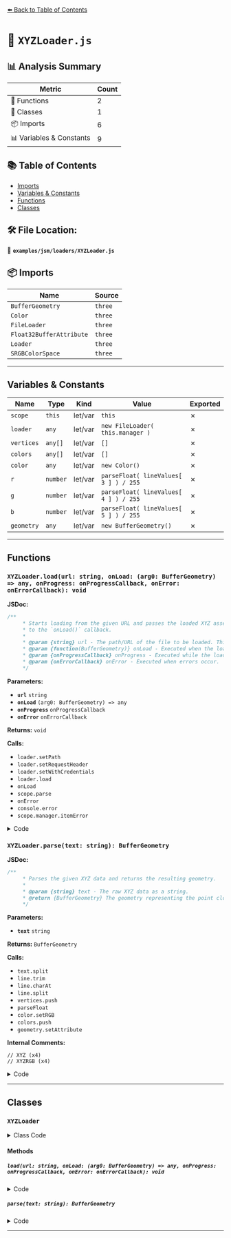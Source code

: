 [⬅️ Back to Table of Contents](../../../index.md)

# 📄 `XYZLoader.js`

## 📊 Analysis Summary

| Metric | Count |
|--------|-------|
| 🔧 Functions | 2 |
| 🧱 Classes | 1 |
| 📦 Imports | 6 |
| 📊 Variables & Constants | 9 |

## 📚 Table of Contents

- [Imports](#imports)
- [Variables & Constants](#variables-constants)
- [Functions](#functions)
- [Classes](#classes)

## 🛠️ File Location:
📂 **`examples/jsm/loaders/XYZLoader.js`**

## 📦 Imports

| Name | Source |
|------|--------|
| `BufferGeometry` | `three` |
| `Color` | `three` |
| `FileLoader` | `three` |
| `Float32BufferAttribute` | `three` |
| `Loader` | `three` |
| `SRGBColorSpace` | `three` |


---

## Variables & Constants

| Name | Type | Kind | Value | Exported |
|------|------|------|-------|----------|
| `scope` | `this` | let/var | `this` | ✗ |
| `loader` | `any` | let/var | `new FileLoader( this.manager )` | ✗ |
| `vertices` | `any[]` | let/var | `[]` | ✗ |
| `colors` | `any[]` | let/var | `[]` | ✗ |
| `color` | `any` | let/var | `new Color()` | ✗ |
| `r` | `number` | let/var | `parseFloat( lineValues[ 3 ] ) / 255` | ✗ |
| `g` | `number` | let/var | `parseFloat( lineValues[ 4 ] ) / 255` | ✗ |
| `b` | `number` | let/var | `parseFloat( lineValues[ 5 ] ) / 255` | ✗ |
| `geometry` | `any` | let/var | `new BufferGeometry()` | ✗ |


---

## Functions

### `XYZLoader.load(url: string, onLoad: (arg0: BufferGeometry) => any, onProgress: onProgressCallback, onError: onErrorCallback): void`

**JSDoc:**
```typescript
/**
	 * Starts loading from the given URL and passes the loaded XYZ asset
	 * to the `onLoad()` callback.
	 *
	 * @param {string} url - The path/URL of the file to be loaded. This can also be a data URI.
	 * @param {function(BufferGeometry)} onLoad - Executed when the loading process has been finished.
	 * @param {onProgressCallback} onProgress - Executed while the loading is in progress.
	 * @param {onErrorCallback} onError - Executed when errors occur.
	 */
```

**Parameters:**

- **`url`** `string`
- **`onLoad`** `(arg0: BufferGeometry) => any`
- **`onProgress`** `onProgressCallback`
- **`onError`** `onErrorCallback`

**Returns:** `void`

**Calls:**

- `loader.setPath`
- `loader.setRequestHeader`
- `loader.setWithCredentials`
- `loader.load`
- `onLoad`
- `scope.parse`
- `onError`
- `console.error`
- `scope.manager.itemError`

<details><summary>Code</summary>

```typescript
load( url, onLoad, onProgress, onError ) {

		const scope = this;

		const loader = new FileLoader( this.manager );
		loader.setPath( this.path );
		loader.setRequestHeader( this.requestHeader );
		loader.setWithCredentials( this.withCredentials );
		loader.load( url, function ( text ) {

			try {

				onLoad( scope.parse( text ) );

			} catch ( e ) {

				if ( onError ) {

					onError( e );

				} else {

					console.error( e );

				}

				scope.manager.itemError( url );

			}

		}, onProgress, onError );

	}
```
</details>

### `XYZLoader.parse(text: string): BufferGeometry`

**JSDoc:**
```typescript
/**
	 * Parses the given XYZ data and returns the resulting geometry.
	 *
	 * @param {string} text - The raw XYZ data as a string.
	 * @return {BufferGeometry} The geometry representing the point cloud.
	 */
```

**Parameters:**

- **`text`** `string`

**Returns:** `BufferGeometry`

**Calls:**

- `text.split`
- `line.trim`
- `line.charAt`
- `line.split`
- `vertices.push`
- `parseFloat`
- `color.setRGB`
- `colors.push`
- `geometry.setAttribute`

**Internal Comments:**
```
// XYZ (x4)
// XYZRGB (x4)
```

<details><summary>Code</summary>

```typescript
parse( text ) {

		const lines = text.split( '\n' );

		const vertices = [];
		const colors = [];
		const color = new Color();

		for ( let line of lines ) {

			line = line.trim();

			if ( line.charAt( 0 ) === '#' ) continue; // skip comments

			const lineValues = line.split( /\s+/ );

			if ( lineValues.length === 3 ) {

				// XYZ

				vertices.push( parseFloat( lineValues[ 0 ] ) );
				vertices.push( parseFloat( lineValues[ 1 ] ) );
				vertices.push( parseFloat( lineValues[ 2 ] ) );

			}

			if ( lineValues.length === 6 ) {

				// XYZRGB

				vertices.push( parseFloat( lineValues[ 0 ] ) );
				vertices.push( parseFloat( lineValues[ 1 ] ) );
				vertices.push( parseFloat( lineValues[ 2 ] ) );

				const r = parseFloat( lineValues[ 3 ] ) / 255;
				const g = parseFloat( lineValues[ 4 ] ) / 255;
				const b = parseFloat( lineValues[ 5 ] ) / 255;

				color.setRGB( r, g, b, SRGBColorSpace );

				colors.push( color.r, color.g, color.b );

			}

		}

		const geometry = new BufferGeometry();
		geometry.setAttribute( 'position', new Float32BufferAttribute( vertices, 3 ) );

		if ( colors.length > 0 ) {

			geometry.setAttribute( 'color', new Float32BufferAttribute( colors, 3 ) );

		}

		return geometry;

	}
```
</details>


---

## Classes

### `XYZLoader`

<details><summary>Class Code</summary>

```ts
class XYZLoader extends Loader {

	/**
	 * Starts loading from the given URL and passes the loaded XYZ asset
	 * to the `onLoad()` callback.
	 *
	 * @param {string} url - The path/URL of the file to be loaded. This can also be a data URI.
	 * @param {function(BufferGeometry)} onLoad - Executed when the loading process has been finished.
	 * @param {onProgressCallback} onProgress - Executed while the loading is in progress.
	 * @param {onErrorCallback} onError - Executed when errors occur.
	 */
	load( url, onLoad, onProgress, onError ) {

		const scope = this;

		const loader = new FileLoader( this.manager );
		loader.setPath( this.path );
		loader.setRequestHeader( this.requestHeader );
		loader.setWithCredentials( this.withCredentials );
		loader.load( url, function ( text ) {

			try {

				onLoad( scope.parse( text ) );

			} catch ( e ) {

				if ( onError ) {

					onError( e );

				} else {

					console.error( e );

				}

				scope.manager.itemError( url );

			}

		}, onProgress, onError );

	}

	/**
	 * Parses the given XYZ data and returns the resulting geometry.
	 *
	 * @param {string} text - The raw XYZ data as a string.
	 * @return {BufferGeometry} The geometry representing the point cloud.
	 */
	parse( text ) {

		const lines = text.split( '\n' );

		const vertices = [];
		const colors = [];
		const color = new Color();

		for ( let line of lines ) {

			line = line.trim();

			if ( line.charAt( 0 ) === '#' ) continue; // skip comments

			const lineValues = line.split( /\s+/ );

			if ( lineValues.length === 3 ) {

				// XYZ

				vertices.push( parseFloat( lineValues[ 0 ] ) );
				vertices.push( parseFloat( lineValues[ 1 ] ) );
				vertices.push( parseFloat( lineValues[ 2 ] ) );

			}

			if ( lineValues.length === 6 ) {

				// XYZRGB

				vertices.push( parseFloat( lineValues[ 0 ] ) );
				vertices.push( parseFloat( lineValues[ 1 ] ) );
				vertices.push( parseFloat( lineValues[ 2 ] ) );

				const r = parseFloat( lineValues[ 3 ] ) / 255;
				const g = parseFloat( lineValues[ 4 ] ) / 255;
				const b = parseFloat( lineValues[ 5 ] ) / 255;

				color.setRGB( r, g, b, SRGBColorSpace );

				colors.push( color.r, color.g, color.b );

			}

		}

		const geometry = new BufferGeometry();
		geometry.setAttribute( 'position', new Float32BufferAttribute( vertices, 3 ) );

		if ( colors.length > 0 ) {

			geometry.setAttribute( 'color', new Float32BufferAttribute( colors, 3 ) );

		}

		return geometry;

	}

}
```
</details>

#### Methods

##### `load(url: string, onLoad: (arg0: BufferGeometry) => any, onProgress: onProgressCallback, onError: onErrorCallback): void`

<details><summary>Code</summary>

```ts
load( url, onLoad, onProgress, onError ) {

		const scope = this;

		const loader = new FileLoader( this.manager );
		loader.setPath( this.path );
		loader.setRequestHeader( this.requestHeader );
		loader.setWithCredentials( this.withCredentials );
		loader.load( url, function ( text ) {

			try {

				onLoad( scope.parse( text ) );

			} catch ( e ) {

				if ( onError ) {

					onError( e );

				} else {

					console.error( e );

				}

				scope.manager.itemError( url );

			}

		}, onProgress, onError );

	}
```
</details>

##### `parse(text: string): BufferGeometry`

<details><summary>Code</summary>

```ts
parse( text ) {

		const lines = text.split( '\n' );

		const vertices = [];
		const colors = [];
		const color = new Color();

		for ( let line of lines ) {

			line = line.trim();

			if ( line.charAt( 0 ) === '#' ) continue; // skip comments

			const lineValues = line.split( /\s+/ );

			if ( lineValues.length === 3 ) {

				// XYZ

				vertices.push( parseFloat( lineValues[ 0 ] ) );
				vertices.push( parseFloat( lineValues[ 1 ] ) );
				vertices.push( parseFloat( lineValues[ 2 ] ) );

			}

			if ( lineValues.length === 6 ) {

				// XYZRGB

				vertices.push( parseFloat( lineValues[ 0 ] ) );
				vertices.push( parseFloat( lineValues[ 1 ] ) );
				vertices.push( parseFloat( lineValues[ 2 ] ) );

				const r = parseFloat( lineValues[ 3 ] ) / 255;
				const g = parseFloat( lineValues[ 4 ] ) / 255;
				const b = parseFloat( lineValues[ 5 ] ) / 255;

				color.setRGB( r, g, b, SRGBColorSpace );

				colors.push( color.r, color.g, color.b );

			}

		}

		const geometry = new BufferGeometry();
		geometry.setAttribute( 'position', new Float32BufferAttribute( vertices, 3 ) );

		if ( colors.length > 0 ) {

			geometry.setAttribute( 'color', new Float32BufferAttribute( colors, 3 ) );

		}

		return geometry;

	}
```
</details>


---